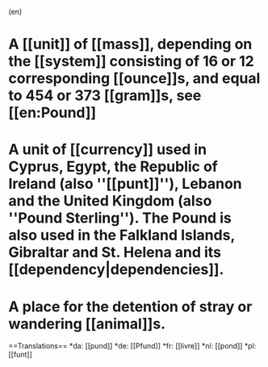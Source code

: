 (en)
# A [[unit]] of [[mass]], depending on the [[system]] consisting of 16 or 12 corresponding [[ounce]]s, and equal to 454 or 373 [[gram]]s, see [[en:Pound]]
# A unit of [[currency]] used in Cyprus, Egypt, the Republic of Ireland (also ''[[punt]]''), Lebanon and the United Kingdom (also ''Pound Sterling''). The Pound is also used in the Falkland Islands, Gibraltar and St. Helena and its [[dependency|dependencies]].
# A place for the detention of stray or wandering [[animal]]s.

==Translations==
*da: [[pund]]
*de: [[Pfund]]
*fr: [[livre]]
*nl: [[pond]]
*pl: [[funt]]
